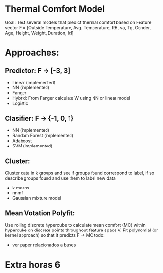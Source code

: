 # Thermal Comfort Model
Goal: Test several models that predict thermal comfort based on Feature vector F = [Outside Temperature, Avg. Temperature, RH, va, Tg, Gender, Age, Height, Weight, Duration, Icl]

# Approaches:
## Predictor: F -> [-3, 3] 
- Linear (implemented)
- NN (implemented)
- Fanger
- Hybrid: From Fanger calculate W using NN or linear model
- Logistic

## Clasifier: F -> {-1, 0, 1}
- NN (implemented)
- Random Forest (implemented)
- Adaboost
- SVM (implemented)

## Cluster:
Cluster data in k groups and see if groups found correspond to label, if so describe groups found and use them to label
new data
- k means
- nnmf
- Gaussian mixture model

## Mean Votation Polyfit:
Use rolling discrete hypercube to calculate mean comfort (MC) within hypercube on discrete points throughout feature 
space V. Fit polynomial (or kernel approach) so that it predicts F -> MC 
 todo:
- ver paper relacionados a buses

# Extra horas 6



